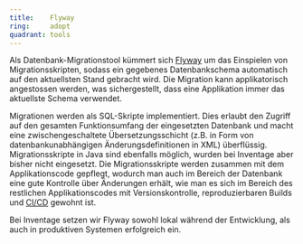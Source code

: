 ```yaml
---
title:    Flyway  
ring:     adopt  
quadrant: tools
---
```


Als Datenbank-Migrationstool kümmert sich [Flyway][flyway] um das Einspielen von Migrationsskripten, sodass ein
gegebenes Datenbankschema automatisch auf den aktuellsten Stand gebracht wird. Die Migration kann applikatorisch
angestossen werden, was sichergestellt, dass eine Applikation immer das aktuellste Schema verwendet. 

Migrationen werden als SQL-Skripte implementiert. Dies erlaubt den Zugriff auf den gesamten Funktionsumfang der
eingesetzten Datenbank und macht eine zwischengeschaltete Übersetzungsschicht (z.B. in Form von datenbankunabhängigen
Änderungsdefinitionen in XML) überflüssig. Migrationsskripte in Java sind ebenfalls möglich, wurden bei Inventage aber
bisher nicht eingesetzt. Die Migrationsskripte werden zusammen mit dem Applikationscode gepflegt, wodurch man auch im
Bereich der Datenbank eine gute Kontrolle über Änderungen erhält, wie man es sich im Bereich des restlichen
Applikationscodes mit Versionskontrolle, reproduzierbaren Builds und [CI/CD][cicd] gewohnt ist. 

Bei Inventage setzen wir Flyway sowohl lokal während der Entwicklung, als auch in produktiven Systemen erfolgreich ein.

[flyway]: https://flywaydb.org/
[cicd]: ../concepts-and-methods/ci-cd.html
